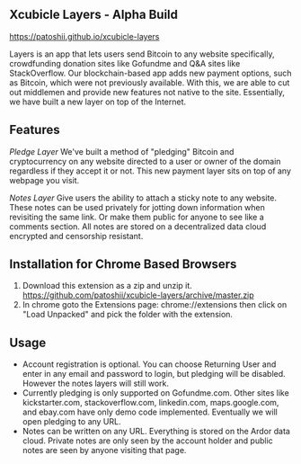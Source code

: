 ## Xcubicle Layers - Alpha Build

https://patoshii.github.io/xcubicle-layers

Layers is an app that lets users send Bitcoin to any website specifically, crowdfunding donation sites like Gofundme and Q&A sites like StackOverflow. Our blockchain-based app adds new payment options, such as Bitcoin, which were not previously available. With this, we are able to cut out middlemen and provide new features not native to the site. Essentially, we have built a new layer on top of the Internet.

## Features

*Pledge Layer*
We've built a method of "pledging" Bitcoin and cryptocurrency on any website directed to a user or owner of the domain regardless if they accept it or not. This new payment layer sits on top of any webpage you visit.

*Notes Layer*
Give users the ability to attach a sticky note to any website. These notes can be used privately for jotting down information when revisiting the same link. Or make them public for anyone to see like a comments section. All notes are stored on a decentralized data cloud encrypted and censorship resistant.


## Installation for Chrome Based Browsers

1. Download this extension as a zip and unzip it. https://github.com/patoshii/xcubicle-layers/archive/master.zip
2. In chrome goto the Extensions page: chrome://extensions then click on "Load Unpacked" and pick the folder with the extension.

## Usage

- Account registration is optional. You can choose Returning User and enter in any email and password to login, but pledging will be disabled. However the notes layers will still work.
- Currently pledging is only supported on Gofundme.com. Other sites like kickstarter.com, stackoverflow.com, linkedin.com, maps.google.com, and ebay.com have only demo code implemented. Eventually we will open pledging to any URL.
- Notes can be written on any URL. Everything is stored on the Ardor data cloud. Private notes are only seen by the account holder and public notes are seen by anyone visiting that page.
